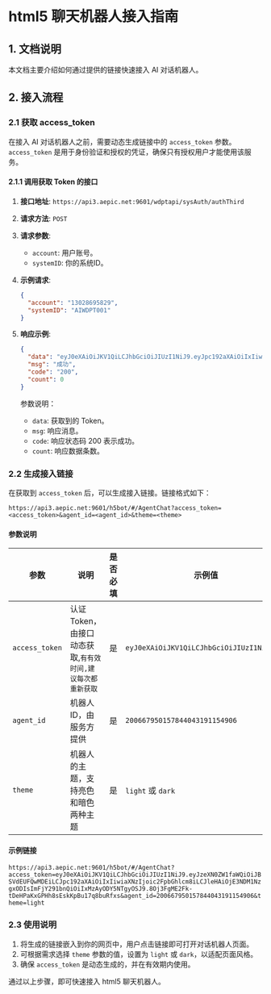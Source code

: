 # html5 聊天机器人接入指南

## 1. 文档说明

本文档主要介绍如何通过提供的链接快速接入 AI 对话机器人。

## 2. 接入流程

### 2.1 获取 access_token

在接入 AI 对话机器人之前，需要动态生成链接中的 `access_token` 参数。`access_token` 是用于身份验证和授权的凭证，确保只有授权用户才能使用该服务。

#### 2.1.1 调用获取 Token 的接口

1. **接口地址**: `https://api3.aepic.net:9601/wdptapi/sysAuth/authThird`
2. **请求方法**: `POST`
3. **请求参数**:

   - `account`: 用户账号。
   - `systemID`: 你的系统ID。

4. **示例请求**:

   ```json
   {
     "account": "13028695829",
     "systemID": "AIWDPT001"
   }
   ```

5. **响应示例**:

   ```json
   {
     "data": "eyJ0eXAiOiJKV1QiLCJhbGciOiJIUzI1NiJ9.eyJpc192aXAiOiIxIiwiaXNzIjoic2FpbGhlcm8iLCJleHAiOjE3Mjg3MDA4MDYsImFjY291bnQiOiIxMzAyODY5NTgyOSJ9.ghi0tJcm1OvZI1en61DkOyBFjuP-XHlrOmv3g-5_C24",
     "msg": "成功",
     "code": "200",
     "count": 0
   }
   ```

   参数说明：

   - `data`: 获取到的 Token。
   - `msg`: 响应消息。
   - `code`: 响应状态码 200 表示成功。
   - `count`: 响应数据条数。

### 2.2 生成接入链接

在获取到 `access_token` 后，可以生成接入链接。链接格式如下：

`https://api3.aepic.net:9601/h5bot/#/AgentChat?access_token=<access_token>&agent_id=<agent_id>&theme=<theme>`

#### 参数说明

| 参数           | 说明                                                       | 是否必填 | 示例值                                    |
| -------------- | ---------------------------------------------------------- | -------- | ----------------------------------------- |
| `access_token` | 认证 Token，由接口动态获取,`有有效时间,建议每次都重新获取` | 是       | `eyJ0eXAiOiJKV1QiLCJhbGciOiJIUzI1NiJ9...` |
| `agent_id`     | 机器人 ID，由服务方提供                                    | 是       | `200667950157844043191154906`             |
| `theme`        | 机器人的主题，支持亮色和暗色两种主题                       | 是       | `light` 或 `dark`                         |

#### 示例链接

`https://api3.aepic.net:9601/h5bot/#/AgentChat?access_token=eyJ0eXAiOiJKV1QiLCJhbGciOiJIUzI1NiJ9.eyJzeXN0ZW1faWQiOiJBSVdEUFQwMDEiLCJpc192aXAiOiIxIiwiaXNzIjoic2FpbGhlcm8iLCJleHAiOjE3NDM1NzgxODIsImFjY291bnQiOiIxMzAyODY5NTgyOSJ9.8Oj3FgME2Fk-tDeHPaKxGPHh8sEskKpBu17q8buRfxs&agent_id=200667950157844043191154906&theme=light`

### 2.3 使用说明

1. 将生成的链接嵌入到你的网页中，用户点击链接即可打开对话机器人页面。
2. 可根据需求选择 `theme` 参数的值，设置为 `light` 或 `dark`，以适配页面风格。
3. 确保 `access_token` 是动态生成的，并在有效期内使用。

通过以上步骤，即可快速接入 html5 聊天机器人。
